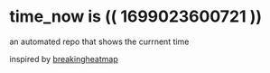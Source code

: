 # time_now is (( 1699023600721 ))

an automated repo that shows the currnent time

inspired by [breakingheatmap](https://github.com/breakingheatmap/breakingheatmap)